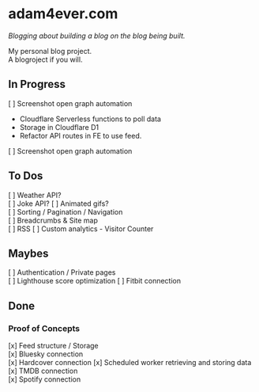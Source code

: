 # adam4ever.com

_Blogging about building a blog on the blog being built._

My personal blog project.  
A blogroject if you will.

## In Progress

[ ] Screenshot open graph automation  


- Cloudflare Serverless functions to poll data
- Storage in Cloudflare D1
- Refactor API routes in FE to use feed.

[ ] Screenshot open graph automation

## To Dos

[ ] Weather API?  
[ ] Joke API?
[ ] Animated gifs?  
[ ] Sorting / Pagination / Navigation  
[ ] Breadcrumbs & Site map  
[ ] RSS
[ ] Custom analytics - Visitor Counter  

## Maybes

[ ] Authentication / Private pages  
[ ] Lighthouse score optimization
[ ] Fitbit connection

## Done

### Proof of Concepts

[x] Feed structure / Storage  
[x] Bluesky connection  
[x] Hardcover connection
  [x] Scheduled worker retrieving and storing data  
[x] TMDB connection  
[x] Spotify connection
